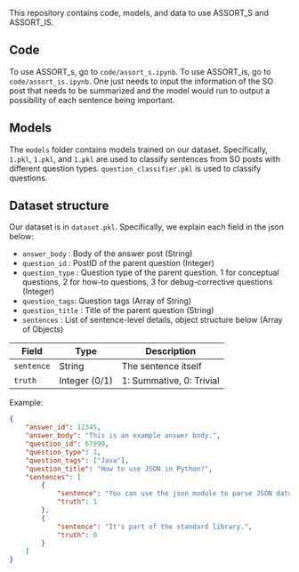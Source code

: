This repository contains code, models, and data to use ASSORT_S and ASSORT_IS.

## Code
To use ASSORT_s, go to `code/assort_s.ipynb`. To use ASSORT_is, go to `code/assort_is.ipynb`. One just needs to input the information of the SO post that needs to be summarized and the model would run to output a possibility of each sentence being important.

## Models
The `models` folder contains models trained on our dataset. Specifically, `1.pkl`, `1.pkl`, and `1.pkl` are used to classify sentences from SO posts with different question types. `question_classifier.pkl` is used to classify questions.

## Dataset structure
Our dataset is in `dataset.pkl`. Specifically, we explain each field in the json below:

- `answer_body` : Body of the answer post (String)
- `question_id` : PostID of the parent question (Integer)
- `question_type` : Question type of the parent question. 1 for conceptual questions, 2 for how-to questions, 3 for debug-corrective questions (Integer)
- `question_tags`: Question tags (Array of String)
- `question_title` : Title of the parent question (String)
- `sentences` : List of sentence-level details, object structure below (Array of Objects)

| Field        | Type           | Description                          |
| ------------ | -------------- | ------------------------------------ |
| `sentence`   | String         | The sentence itself                  |
| `truth`      | Integer (0/1)  | 1: Summative, 0: Trivial             |

Example:

```json
{
    "answer_id": 12345,
    "answer_body": "This is an example answer body.",
    "question_id": 67890,
    "question_type": 1,
    "question_tags": ["Java"],
    "question_title": "How to use JSON in Python?",
    "sentences": [
        {
            "sentence": "You can use the json module to parse JSON data.",
            "truth": 1
        },
        {
            "sentence": "It's part of the standard library.",
            "truth": 0
        }
    ]
}
```
